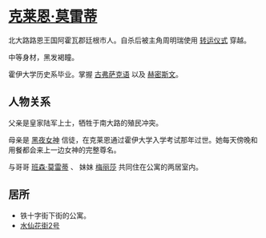 # [克莱恩·莫雷蒂](../人物/克莱恩·莫雷蒂.md)

北大路路恩王国阿霍瓦郡廷根市人。自杀后被主角周明瑞使用 [转运仪式](../仪式及秘术/转运仪式.md) 穿越。

中等身材，黑发褐瞳。

霍伊大学历史系毕业。掌握 [古弗萨克语](../语言/古弗萨克语.md) 以及 [赫密斯文](../语言/赫密斯文.md)。

## 人物关系

父亲是皇家陆军上士，牺牲于南大路的殖民冲突。

母亲是 [黑夜女神](../神明/黑夜女神.md) 信徒，在克莱恩通过霍伊大学入学考试那年过世。她每天傍晚和用餐都会来上一边女神的完整尊名。

与哥哥 [班森·莫雷蒂](班森·莫雷蒂.md) 、 妹妹 [梅丽莎](../人物/梅丽莎.md) 共同住在公寓的两居室内。

## 居所

+ 铁十字街下街的公寓。
+ [水仙花街2号](../特殊地点/水仙花街2号.md)
